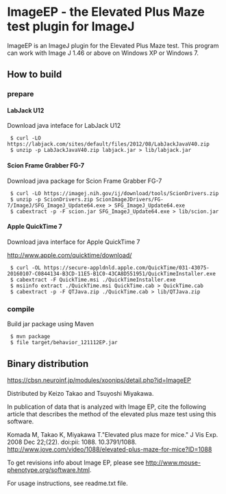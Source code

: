 # ImageEP - the Elevated Plus Maze test plugin for ImageJ

ImageEP is an ImageJ plugin for the Elevated Plus Maze test.
This program can work with Image J 1.46 or above on Windows XP or Windows 7.

## How to build

### prepare

#### LabJack U12
Download java inteface for LabJack U12

```shellscript
 $ curl -LO https://labjack.com/sites/default/files/2012/08/LabJackJavaV40.zip 
 $ unzip -p LabJackJavaV40.zip labjack.jar > lib/labjack.jar
```

#### Scion Frame Grabber FG-7
Download java package for Scion Frame Grabber FG-7

```shellscript
 $ curl -LO https://imagej.nih.gov/ij/download/tools/ScionDrivers.zip
 $ unzip -p ScionDrivers.zip ScionImageJDrivers/FG-7/ImageJ/SFG_ImageJ_Update64.exe > SFG_ImageJ_Update64.exe
 $ cabextract -p -F scion.jar SFG_ImageJ_Update64.exe > lib/scion.jar 
```

#### Apple QuickTime 7
Download java interface for Apple QuickTime 7

http://www.apple.com/quicktime/download/

```shellscript
 $ curl -OL https://secure-appldnld.apple.com/QuickTime/031-43075-20160107-C0844134-B3CD-11E5-B1C0-43CA8D551951/QuickTimeInstaller.exe
 $ cabextract -F QuickTime.msi ./QuickTimeInstaller.exe
 $ msiinfo extract ./QuickTime.msi QuickTime.cab > QuickTime.cab
 $ cabextract -p -F QTJava.zip ./QuickTime.cab > lib/QTJava.zip
```

### compile
Build jar package using Maven

```shcellscript
 $ mvn package
 $ file target/behavior_121112EP.jar
```

## Binary distribution

https://cbsn.neuroinf.jp/modules/xoonips/detail.php?id=ImageEP

Distributed by Keizo Takao and Tsuyoshi Miyakawa.

In publication of data that is analyzed with Image EP, cite the following article that describes the method of the elevated plus maze test using this software.

Komada M, Takao K, Miyakawa T."Elevated plus maze for mice." J Vis Exp. 2008 Dec 22;(22). doi:pii: 1088. 10.3791/1088.
http://www.jove.com/video/1088/elevated-plus-maze-for-mice?ID=1088

To get revisions info about Image EP, please see http://www.mouse-phenotype.org/software.html.

For usage instructions, see readme.txt file.
